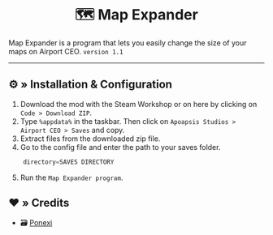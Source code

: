 <h1 align="center">
 🗺️ Map Expander
</h1>

<!--# [OUTDATED - NO MORE UPDATE ]-->

Map Expander is a program that lets you easily change the size of your maps on Airport CEO. `version 1.1`

---

## ⚙ » Installation & Configuration

1. Download the mod with the Steam Workshop or on here by clicking on `Code > Download ZIP`.
2. Type `%appdata%` in the taskbar. Then click on `Apoapsis Studios > Airport CEO > Saves` and copy. 
3. Extract files from the downloaded zip file.
4. Go to the config file and enter the path to your saves folder.

```js
    directory=SAVES DIRECTORY
```

5. Run the `Map Expander program`.

## ❤️ » Credits

* 🗃️ [Ponexi](https://github.com/PoNexiOFF)
